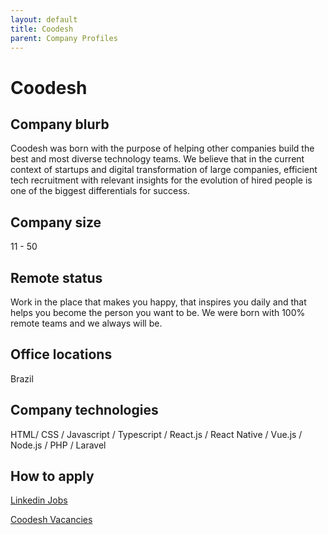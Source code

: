 ```yaml
---
layout: default
title: Coodesh
parent: Company Profiles
---
```


# Coodesh

## Company blurb

Coodesh was born with the purpose of helping other companies build the best and most diverse technology teams. We believe that in the current 
context of startups and digital transformation of large companies, efficient tech recruitment with relevant insights for the evolution of hired people 
is one of the biggest differentials for success.

## Company size

11 - 50

## Remote status

Work in the place that makes you happy, that inspires you daily and that helps you become the person you want to be. We were born with 100% 
remote teams and we always will be.


## Office locations

Brazil

## Company technologies

 HTML/ CSS / Javascript / Typescript / React.js / React Native / Vue.js / Node.js / PHP / Laravel

## How to apply

[Linkedin Jobs](https://www.linkedin.com/company/coodesh/jobs/)

[Coodesh Vacancies](https://coodesh.com/vagas)
